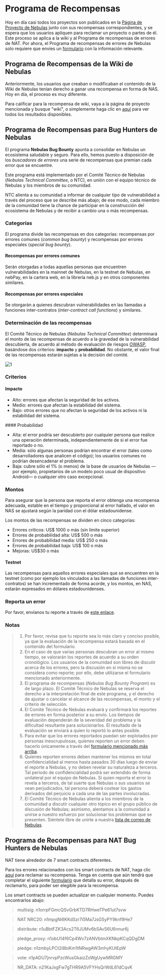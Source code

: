 # Programa de Recompensas
Hoy en día casi todos los proyectos son publicados en la [Página de Proyecto de Nebulas](https://go.nebulas.io) junto con sus recompensas correspondientes, y se espera que los usuarios apliquen para reclamar un proyecto o partes de él. Este proceso se aplica a la wiki y al Programa de recompensas de errores de NAT. Por ahora, el Programa de recompensas de errores de Nebulas solo requiere que envíes un [formulario](https://docs.google.com/forms/d/e/1FAIpQLScaCeODU26maPJIuyCkX6Lsa0A5Xi2AZ_z-mvklHmd89_CaXQ/viewform) con la información relevante.

## Programa de Recompensas de la Wiki de Nebulas
Anteriormente, los usuarios que creaban o modificaban el contenido de la Wiki de Nebulas tenían derecho a ganar una recompensa en forma de NAS. Hoy en día, el proceso es muy diferente.

Para calificar para la recompensa de wiki, vaya a la página de proyecto mencionada y busque "wiki", o simplemente haga clic en [aquí](https://go.nebulas.io/search?q=wiki) para ver todos los resultados disponibles.

## Programa de Recompensas para Bug Hunters de Nebulas
El programa **Nebulas Bug Bounty** apunta a consolidar en Nebulas un ecosistema saludable y seguro. Para ello, hemos puesto a disposición de los _buscadores de errores_ una serie de recompensas que premian cada error que se encuentre.

Este programa está implementado por el Comité Técnico de Nebulas (_Nebulas Technical Committee_, o NTC), en unión con el equipo técnico de Nebulas y los miembros de su comunidad.

NTC alienta a su comunidad a informar de cualquier tipo de vulnerabilidad a través del proceso que se describe más abajo; de ese modo, cada miembro de la comunidad tiene la chance de participar en la construcción del ecosistema de Nebulas y de recibir a cambio una o más recompensas.

### Categorías
El programa divide las recompensas en dos categorías: recompensas por errores comunes (_common bug bounty_) y recompensas por errores especiales (_special bug bounty_).

#### Recompensas por errores comunes
Serán otorgadas a todas aquellas personas que encuentren vulnerabilidades en la mainnet de Nebulas, en la testnet de Nebulas, en nebPay, en la cartera web, en la librería neb.js y en otros componentes similares.

#### Recompensas por errores especiales
Se otorgarán a quienes descubran vulnerabilidades en las llamadas a funciones inter-contratos (_inter-contract call functions_) y similares.

### Determinación de las recompensas
El Comité Técnico de Nebulas (_Nebulas Technical Committee_) determinará el monto de las recompensas de acuerdo a la gravedad de la vulnerabilidad descubierta, de acuerdo al método de evaluación de riesgos [OWASP](https://www.owasp.org/index.php/OWASP_Risk_Rating_Methodology), basándose dos criterios:  **impacto** y **probabilidad**. No obstante, el valor final de las recompensas estarán sujetas a la decisión del comité.

![1](https://cdn-images-1.medium.com/max/800/1*rR7P3JTHT2KFAYTDodsilw.jpeg)

### Criterios
#### Impacto
* Alto: errores que afectan la seguridad de los activos.
* Medio: errores que afectan la estabilidad del sistema.
* Bajo: otros errores que no afectan la seguridad de los activos ni la estabilidad del sistema.

#### Probabilidad
* Alta: el error podría ser descubierto por cualquier persona que realice una operación determinada, independientemente de si el error fue reportado o no.
* Media: sólo algunas personas podrían encontrar el error (tales como desarrolladores que analicen el código); los usuarios comunes no podrían desencadenar el problema.
* Baja: cubre sólo el 1% (o menos) de la base de usuarios de Nebulas —por ejemplo, propietarios de un modelo poco usual de dispositivo Android— o cualquier otro caso excepcional.

### Montos
Para asegurar que la persona que reporta el error obtenga una recompensa adecuada, estable en el tiempo y proporcional al error hallado, el valor en NAS se ajustará según la paridad con el dólar estadounidense.

Los montos de las recompensas se dividen en cinco categorías:

* Errores críticos: US$ 1000 o más (sin límite superior)
* Errores de probabilidad alta: US$ 500 o más
* Errores de probabilidad media: US$ 250 o más
* Errores de probabilidad baja: US$ 100 o más
* Mejoras: US$30 o más

#### Testnet
Las recompensas para aquellos errores especiales que se encuentren en la testnet (como por ejemplo los vinculados a las llamadas de funciones inter-contratos) se han incrementado de forma acorde, y los montos, en NAS, estarán expresados en dólares estadounidenses.

### Reporta un error
Por favor, envíanos tu reporte a través de [este enlace](https://goo.gl/forms/5ysl61Mjpn6yDEuN2).

### Notas
> 1. Por favor, revisa que tu reporte sea lo más claro y conciso posible, ya que la evaluación de la recompensa estará basada en el contenido del formulario.
> 2. En el caso de que varias personas descubran un error al mismo tiempo, se valorarán los reportes de acuerdo a su orden cronológico. Los usuarios de la comunidad son libres de discutir acerca de los errores, pero la discusión en sí misma no se considera como reporte; por ello, debe utilizarse el formulario mencionado anteriormente.
> 3. El programa de recompensas (_Nebulas Bug Bounty Program_) es de largo plazo. El Comité Técnico de Nebulas se reserva el derecho a la interpretación final de este programa, y el derecho de ajustar o cancelar el alcance de las recompensas, el monto y el criterio de selección.
> 4. El Comité Técnico de Nebulas evaluará y confirmará los reportes de errores en forma posterior a su envío. Los tiempos de evaluación dependerán de la severidad del problema y la dificultad resultante para solucionarlos. El resultado de la evaluación se enviará a quien lo reportó lo antes posible.
> 5. Para evitar que los errores reportados puedan ser explotados por personas inescrupulosas, quienes reporten un error deben hacerlo únicamente a través del [formulario mencionado más arriba](https://goo.gl/forms/5ysl61Mjpn6yDEuN2).
> 6. Quienes reporten errores deben mantener los mismos en total confidencialidad al menos hasta pasados 30 días luego de enviar el reporte a Nebulas, y no deben revelar su naturaleza a terceros. Tal periodo de confidencialidad podrá ser extendido de forma unilateral por el equipo de Nebulas. Si quien reporta el error lo revela a terceros, de tal suerte que Nebulas o sus usuarios se vean perjudicados, tal persona deberá costear los gastos derivados del perjuicio a cada una de las partes involucradas.
> 7. El Comité Técnico de Nebulas alienta a los miembros de la comunidad a discutir cualquier otro tópico en el grupo público de discusión de Nebulas; asimismo, alentamos a la comunidad a unirse a nuestro esfuerzo por solucionar los problemas que se presenten. Siéntete libre de unirte a nuestra [lista de correo de Nebulas](https://lists.nebulas.io/cgi-bin/mailman/listinfo).

## Programa de Recompensas para NAT Bug Hunters de Nebulas
NAT tiene alrededor de 7 smart contracts diferentes.

Para los errores relacionados con los smart contracts de NAT, haga clic [aquí](https://go.nebulas.io/project/147) para reclamar su recompensa. Tenga en cuenta que aún tendrá que completar el siguiente [formulario](https://docs.google.com/forms/d/e/1FAIpQLScaCeODU26maPJIuyCkX6Lsa0A5Xi2AZ_z-mvKlHmd89_CaXQ/viewform) que detalla su error, después de reclamarlo, para poder ser elegible para la recompensa.

Los smart contracts se pueden actualizar en cualquier momento. Puedes encontrarlos abajo:

> multisig: n1orrpFGmcQSvGrbKTD7RHweTPe61ut7svw

> NAT NRC20: n1mpgNi6KKdSzr7i5Ma7JsG5yPY9knf9He7

> distribute: n1uBbtFZK3Acs2T6JUMv6bSAvS6U6nnur6j

> pledge_proxy: n1obU14f6Cp4Wv7zANVbtmXKNkpKCqQDgDM

> pledge: n1zmbyLPCt2i8biKm1tNRwgAW3mhyKUtEpW

> vote: n1pADU7jnrvpPzcWusGkaizZoWgUywMRGMY

> NR_DATA: n21KaJxgFw7gTHR9A5VFYHsQrWdL61dCqvK
